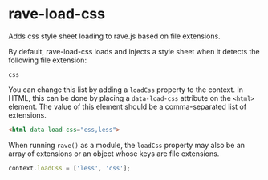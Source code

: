 # rave-load-css

Adds css style sheet loading to rave.js based on file extensions.

By default, rave-load-css loads and injects a style sheet when it detects
the following file extension:

`css`

You can change this list by adding a `loadCss` property to the context.
In HTML, this can be done by placing a `data-load-css` attribute on the
`<html>` element.  The value of this element should be a comma-separated
list of extensions.

```html
<html data-load-css="css,less">
```

When running `rave()` as a module, the `loadCss` property may also be
an array of extensions or an object whose keys are file extensions.

```js
context.loadCss = ['less', 'css'];
```
